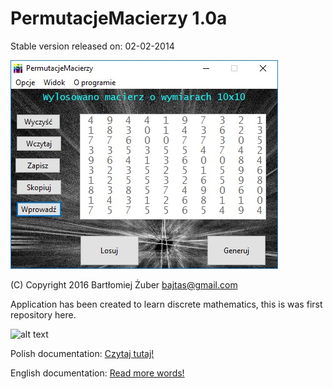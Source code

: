 PermutacjeMacierzy 1.0a
==================
Stable version released on: 02-02-2014

![Alt text](/docs/gui.jpg?raw=true "How GUI looks")

(C) Copyright 2016 Bartłomiej Żuber <bajtas@gmail.com>

Application has been created to learn discrete mathematics, this is was first repository here.

![alt text](https://encrypted-tbn3.gstatic.com/images?q=tbn:ANd9GcSSsnTNn7HmcHidzl_zH3_w6cHArujZ3MF5rXHaLA6eMvjHAB7O "Line separator")

Polish documentation: [Czytaj tutaj!](docs/POLISH_README.md)

English documentation: [Read more words!](docs/ENGLISH_README.md)
